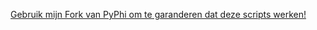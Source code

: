 [Gebruik mijn Fork van PyPhi om te garanderen dat deze scripts werken!](https://github.com/0kihS/pyphi)

